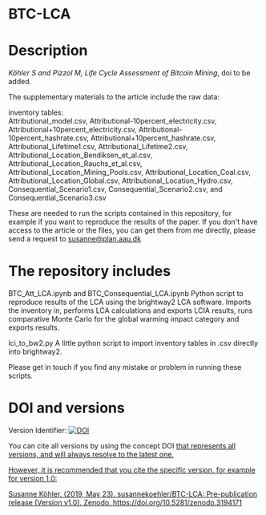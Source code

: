 # BTC-LCA
# Description

<i>Köhler S and Pizzol M, Life Cycle Assessment of Bitcoin Mining</i>, doi to be added.

The supplementary materials to the article include the raw data:

inventory tables: <br />
Attributional_model.csv, Attributional-10percent_electricity.csv, Attributional+10percent_electricity.csv, Attributional-10percent_hashrate.csv, Attributional+10percent_hashrate.csv, Attributional_Lifetime1.csv, Attributional_Lifetime2.csv, Attributional_Location_Bendiksen_et_al.csv, Attributional_Location_Rauchs_et_al.csv, Attributional_Location_Mining_Pools.csv, Attributional_Location_Coal.csv, Attributional_Location_Global.csv, Attributional_Location_Hydro.csv, Consequential_Scenario1.csv, Consequential_Scenario2.csv, and Consequential_Scenario3.csv

These are needed to run the scripts contained in this repository, for example if you want to reproduce the results of the paper. If you don't have access to the article or the files, you can get them from me directly, please send a request to susanne@plan.aau.dk

# The repository includes

BTC_Att_LCA.ipynb and BTC_Consequential_LCA.ipynb Python script to reproduce results of the LCA using the brightway2 LCA software. Imports the inventory in, performs LCA calculations and exports LCIA results, runs comparative Monte Carlo for the global warming impact category and exports results.

lci_to_bw2.py A little python script to import inventory tables in .csv directly into brightway2.

Please get in touch if you find any mistake or problem in running these scripts.

# DOI and versions

Version Identifier: <a href="https://doi.org/10.5281/zenodo.3194171"><img src="https://zenodo.org/badge/DOI/10.5281/zenodo.3194171.svg" alt="DOI"></a>

You can cite all versions by using the concept DOI <a href="10.5281/zenodo.3194170"> that represents all versions, and will always resolve to the latest one.

However, it is recommended that you cite the specific version, for example for version 1.0:

Susanne Köhler. (2019, May 23). susannekoehler/BTC-LCA: Pre-publication release (Version v1.0). Zenodo. https://doi.org/10.5281/zenodo.3194171
